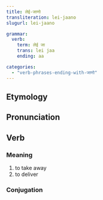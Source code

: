 ```yaml
---
title: लेई-जाणो
transliteration: lei-jaano
slugurl: lei-jaano

grammar: 
  verb:
    term: लेई जा
    trans: lei jaa
    ending: aa

categories:
  - "verb-phrases-ending-with-जाणो"
---
```

## Etymology

## Pronunciation

## Verb
### Meaning
1. to take away
2. to deliver

### Conjugation
<verb-conj :grammar="grammar"></verb-conj>